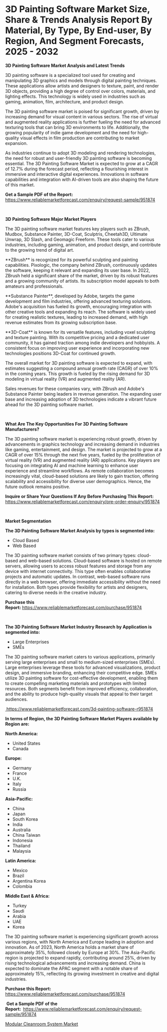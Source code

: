 <p><h1>3D Painting Software Market Size, Share & Trends Analysis Report By Material, By Type, By End-user, By Region, And Segment Forecasts, 2025 - 2032</h1></p><p><strong>3D Painting Software Market Analysis and Latest Trends</strong></p>
<p><p>3D painting software is a specialized tool used for creating and manipulating 3D graphics and models through digital painting techniques. These applications allow artists and designers to texture, paint, and render 3D objects, providing a high degree of control over colors, materials, and lighting effects. This technology is widely used in industries such as gaming, animation, film, architecture, and product design.</p><p>The 3D painting software market is poised for significant growth, driven by increasing demand for visual content in various sectors. The rise of virtual and augmented reality applications is further fueling the need for advanced texturing tools that can bring 3D environments to life. Additionally, the growing popularity of indie game development and the need for high-quality visual effects in film production are contributing to market expansion.</p><p>As industries continue to adopt 3D modeling and rendering technologies, the need for robust and user-friendly 3D painting software is becoming essential. The 3D Painting Software Market is expected to grow at a CAGR of 12.7% during the forecast period, reflecting a flourishing interest in immersive and interactive digital experiences. Innovations in software capabilities and integration with AI-driven tools are also shaping the future of this market.</p></p>
<p><strong>Get a Sample PDF of the Report:&nbsp;</strong> <a href="https://www.reliablemarketforecast.com/enquiry/request-sample/951874?utm_campaign=2821&utm_medium=2&utm_source=Github&utm_content=ia&utm_term=06032025&utm_id=3d-painting-software">https://www.reliablemarketforecast.com/enquiry/request-sample/951874</a></p>
<p>&nbsp;</p>
<p><strong>3D Painting Software Major Market Players</strong></p>
<p><p>The 3D painting software market features key players such as ZBrush, Mudbox, Substance Painter, 3D-Coat, Sculptris, Cheetah3D, Ultimate Unwrap, 3D Slash, and Geomagic Freeform. These tools cater to various industries, including gaming, animation, and product design, and contribute to the growing trend of digital art.</p><p>**ZBrush** is recognized for its powerful sculpting and painting capabilities. Pixologic, the company behind ZBrush, continuously updates the software, keeping it relevant and expanding its user base. In 2022, ZBrush held a significant share of the market, driven by its robust features and a growing community of artists. Its subscription model appeals to both amateurs and professionals.</p><p>**Substance Painter**, developed by Adobe, targets the game development and film industries, offering advanced texturing solutions. Adobe's acquisition has fueled its growth, encouraging integration with other creative tools and expanding its reach. The software is widely used for creating realistic textures, leading to increased demand, with high revenue estimates from its growing subscription base.</p><p>**3D-Coat** is known for its versatile features, including voxel sculpting and texture painting. With its competitive pricing and a dedicated user community, it has gained traction among indie developers and hobbyists. A consistent focus on improving user experience and incorporating new technologies positions 3D-Coat for continued growth.</p><p>The overall market for 3D painting software is expected to expand, with estimates suggesting a compound annual growth rate (CAGR) of over 10% in the coming years. This growth is fueled by the rising demand for 3D modeling in virtual reality (VR) and augmented reality (AR).</p><p>Sales revenues for these companies vary, with ZBrush and Adobe's Substance Painter being leaders in revenue generation. The expanding user base and increasing adoption of 3D technologies indicate a vibrant future ahead for the 3D painting software market.</p></p>
<p>&nbsp;</p>
<p><strong>What Are The Key Opportunities For 3D Painting Software Manufacturers?</strong></p>
<p><p>The 3D painting software market is experiencing robust growth, driven by advancements in graphics technology and increasing demand in industries like gaming, entertainment, and design. The market is projected to grow at a CAGR of over 15% through the next five years, fueled by the proliferation of virtual reality (VR) and augmented reality (AR) applications. Key players are focusing on integrating AI and machine learning to enhance user experience and streamline workflows. As remote collaboration becomes increasingly vital, cloud-based solutions are likely to gain traction, offering scalability and accessibility for diverse user demographics. Hence, the future outlook remains positive.</p></p>
<p><strong>Inquire or Share Your Questions If Any Before Purchasing This Report:</strong> <a href="https://www.reliablemarketforecast.com/enquiry/pre-order-enquiry/951874?utm_campaign=2821&utm_medium=2&utm_source=Github&utm_content=ia&utm_term=06032025&utm_id=3d-painting-software">https://www.reliablemarketforecast.com/enquiry/pre-order-enquiry/951874</a></p>
<p>&nbsp;</p>
<p><strong>Market Segmentation</strong></p>
<p><strong>The 3D Painting Software Market Analysis by types is segmented into:</strong></p>
<p><ul><li>Cloud Based</li><li>Web Based</li></ul></p>
<p><p>The 3D painting software market consists of two primary types: cloud-based and web-based solutions. Cloud-based software is hosted on remote servers, allowing users to access robust features and storage from any device with internet connectivity. This type often enables collaborative projects and automatic updates. In contrast, web-based software runs directly in a web browser, offering immediate accessibility without the need for installation. Both types provide flexibility for artists and designers, catering to diverse needs in the creative industry.</p></p>
<p><strong>Purchase this Report:&nbsp;</strong><a href="https://www.reliablemarketforecast.com/purchase/951874?utm_campaign=2821&utm_medium=2&utm_source=Github&utm_content=ia&utm_term=06032025&utm_id=3d-painting-software">https://www.reliablemarketforecast.com/purchase/951874</a></p>
<p>&nbsp;</p>
<p><strong>The 3D Painting Software Market Industry Research by Application is segmented into:</strong></p>
<p><ul><li>Large Enterprises</li><li>SMEs</li></ul></p>
<p><p>The 3D painting software market caters to various applications, primarily serving large enterprises and small to medium-sized enterprises (SMEs). Large enterprises leverage these tools for advanced visualizations, product design, and immersive branding, enhancing their competitive edge. SMEs utilize 3D painting software for cost-effective development, enabling them to create compelling marketing materials and prototypes with limited resources. Both segments benefit from improved efficiency, collaboration, and the ability to produce high-quality visuals that appeal to their target audiences.</p></p>
<p><a href="https://www.reliablemarketforecast.com/3d-painting-software-r951874?utm_campaign=2821&utm_medium=2&utm_source=Github&utm_content=ia&utm_term=06032025&utm_id=3d-painting-software">&nbsp;https://www.reliablemarketforecast.com/3d-painting-software-r951874</a></p>
<p><strong>In terms of Region, the 3D Painting Software Market Players available by Region are:</strong></p>
<p>
    <p> <strong> North America: </strong>
        <ul>
            <li>United States</li>
            <li>Canada</li>
        </ul>
        </p> 
    <p> <strong> Europe: </strong>
        <ul>
            <li>Germany</li>
            <li>France</li>
            <li>U.K.</li>
            <li>Italy</li>
            <li>Russia</li>
        </ul>
        </p> 
    <p> <strong> Asia-Pacific: </strong>
        <ul>
            <li>China</li>
            <li>Japan</li>
            <li>South Korea</li>
            <li>India</li>
            <li>Australia</li>
            <li>China Taiwan</li>
            <li>Indonesia</li>
            <li>Thailand</li>
            <li>Malaysia</li>
        </ul>
        </p> 
    <p> <strong> Latin America: </strong>
        <ul>
            <li>Mexico</li>
            <li>Brazil</li>
            <li>Argentina Korea</li>
            <li>Colombia</li>
        </ul>
        </p> 
    <p> <strong> Middle East & Africa: </strong>
        <ul>
            <li>Turkey</li>
            <li>Saudi</li>
            <li>Arabia</li>
            <li>UAE</li>
            <li>Korea</li>
        </ul>
    </p>
    </p>
<p><p>The 3D painting software market is experiencing significant growth across various regions, with North America and Europe leading in adoption and innovation. As of 2023, North America holds a market share of approximately 35%, followed closely by Europe at 30%. The Asia-Pacific region is projected to expand rapidly, contributing around 25%, driven by rising technological advancements and increasing demand. China is expected to dominate the APAC segment with a notable share of approximately 15%, reflecting its growing investment in creative and digital industries.</p></p>
<p><strong>Purchase this Report: </strong><a href="https://www.reliablemarketforecast.com/purchase/951874?utm_campaign=2821&utm_medium=2&utm_source=Github&utm_content=ia&utm_term=06032025&utm_id=3d-painting-software">https://www.reliablemarketforecast.com/purchase/951874</a></p>
<p>&nbsp;<strong>Get a Sample PDF of the Report:&nbsp;&nbsp;</strong><a href="https://www.reliablemarketforecast.com/enquiry/request-sample/951874?utm_campaign=2821&utm_medium=2&utm_source=Github&utm_content=ia&utm_term=06032025&utm_id=3d-painting-software">https://www.reliablemarketforecast.com/enquiry/request-sample/951874</a></p>
<p><strong></strong></p>
<p><p><a href="https://github.com/qetelosooya/Market-Research-Report-List-1/blob/main/modular-cleanroom-system-market.md?utm_campaign=2821&utm_medium=2&utm_source=Github&utm_content=ia&utm_term=06032025&utm_id=3d-painting-software">Modular Cleanroom System Market</a></p></p>